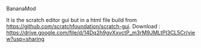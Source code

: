BananaMod

It is the scratch editor gui but in a html file build from https://github.com/scratchfoundation/scratch-gui.
Download : https://drive.google.com/file/d/14Dq2h9gvXxvctP_m3rM9JMLtPI3CL5Cr/view?usp=sharing
